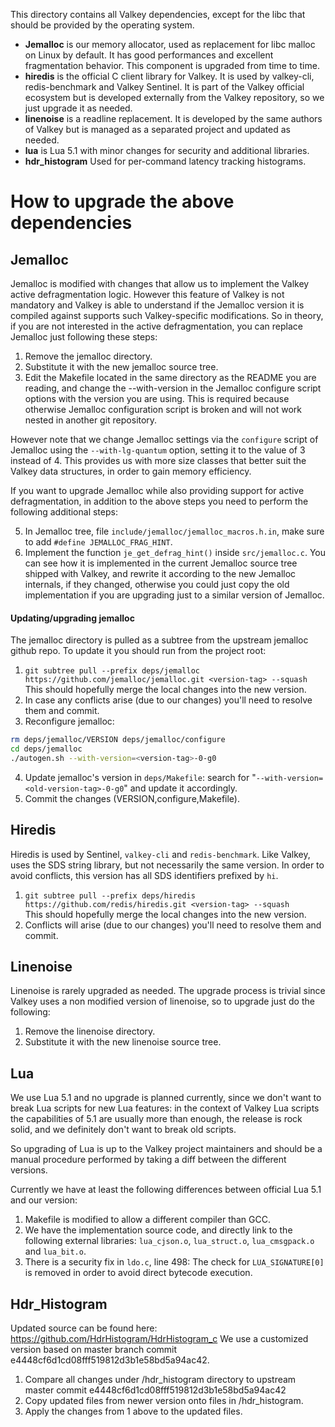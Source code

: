 This directory contains all Valkey dependencies, except for the libc that
should be provided by the operating system.

* **Jemalloc** is our memory allocator, used as replacement for libc malloc on Linux by default. It has good performances and excellent fragmentation behavior. This component is upgraded from time to time.
* **hiredis** is the official C client library for Valkey. It is used by valkey-cli, redis-benchmark and Valkey Sentinel. It is part of the Valkey official ecosystem but is developed externally from the Valkey repository, so we just upgrade it as needed.
* **linenoise** is a readline replacement. It is developed by the same authors of Valkey but is managed as a separated project and updated as needed.
* **lua** is Lua 5.1 with minor changes for security and additional libraries.
* **hdr_histogram** Used for per-command latency tracking histograms.

How to upgrade the above dependencies
===

Jemalloc
---

Jemalloc is modified with changes that allow us to implement the Valkey
active defragmentation logic. However this feature of Valkey is not mandatory
and Valkey is able to understand if the Jemalloc version it is compiled
against supports such Valkey-specific modifications. So in theory, if you
are not interested in the active defragmentation, you can replace Jemalloc
just following these steps:

1. Remove the jemalloc directory.
2. Substitute it with the new jemalloc source tree.
3. Edit the Makefile located in the same directory as the README you are
   reading, and change the --with-version in the Jemalloc configure script
   options with the version you are using. This is required because otherwise
   Jemalloc configuration script is broken and will not work nested in another
   git repository.

However note that we change Jemalloc settings via the `configure` script of Jemalloc using the `--with-lg-quantum` option, setting it to the value of 3 instead of 4. This provides us with more size classes that better suit the Valkey data structures, in order to gain memory efficiency.

If you want to upgrade Jemalloc while also providing support for
active defragmentation, in addition to the above steps you need to perform
the following additional steps:

5. In Jemalloc tree, file `include/jemalloc/jemalloc_macros.h.in`, make sure
   to add `#define JEMALLOC_FRAG_HINT`.
6. Implement the function `je_get_defrag_hint()` inside `src/jemalloc.c`. You
   can see how it is implemented in the current Jemalloc source tree shipped
   with Valkey, and rewrite it according to the new Jemalloc internals, if they
   changed, otherwise you could just copy the old implementation if you are
   upgrading just to a similar version of Jemalloc.

#### Updating/upgrading jemalloc

The jemalloc directory is pulled as a subtree from the upstream jemalloc github repo. To update it you should run from the project root:

1. `git subtree pull --prefix deps/jemalloc https://github.com/jemalloc/jemalloc.git <version-tag> --squash`<br>
This should hopefully merge the local changes into the new version.
2. In case any conflicts arise (due to our changes) you'll need to resolve them and commit.
3. Reconfigure jemalloc:<br>
```sh
rm deps/jemalloc/VERSION deps/jemalloc/configure
cd deps/jemalloc
./autogen.sh --with-version=<version-tag>-0-g0
```
4. Update jemalloc's version in `deps/Makefile`: search for "`--with-version=<old-version-tag>-0-g0`" and update it accordingly.
5. Commit the changes (VERSION,configure,Makefile).

Hiredis
---

Hiredis is used by Sentinel, `valkey-cli` and `redis-benchmark`. Like Valkey, uses the SDS string library, but not necessarily the same version. In order to avoid conflicts, this version has all SDS identifiers prefixed by `hi`.

1. `git subtree pull --prefix deps/hiredis https://github.com/redis/hiredis.git <version-tag> --squash`<br>
This should hopefully merge the local changes into the new version.
2. Conflicts will arise (due to our changes) you'll need to resolve them and commit.

Linenoise
---

Linenoise is rarely upgraded as needed. The upgrade process is trivial since
Valkey uses a non modified version of linenoise, so to upgrade just do the
following:

1. Remove the linenoise directory.
2. Substitute it with the new linenoise source tree.

Lua
---

We use Lua 5.1 and no upgrade is planned currently, since we don't want to break
Lua scripts for new Lua features: in the context of Valkey Lua scripts the
capabilities of 5.1 are usually more than enough, the release is rock solid,
and we definitely don't want to break old scripts.

So upgrading of Lua is up to the Valkey project maintainers and should be a
manual procedure performed by taking a diff between the different versions.

Currently we have at least the following differences between official Lua 5.1
and our version:

1. Makefile is modified to allow a different compiler than GCC.
2. We have the implementation source code, and directly link to the following external libraries: `lua_cjson.o`, `lua_struct.o`, `lua_cmsgpack.o` and `lua_bit.o`.
3. There is a security fix in `ldo.c`, line 498: The check for `LUA_SIGNATURE[0]` is removed in order to avoid direct bytecode execution.

Hdr_Histogram
---

Updated source can be found here: https://github.com/HdrHistogram/HdrHistogram_c
We use a customized version based on master branch commit e4448cf6d1cd08fff519812d3b1e58bd5a94ac42.
1. Compare all changes under /hdr_histogram directory to upstream master commit e4448cf6d1cd08fff519812d3b1e58bd5a94ac42
2. Copy updated files from newer version onto files in /hdr_histogram.
3. Apply the changes from 1 above to the updated files.

